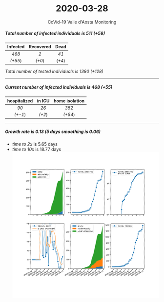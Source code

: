 <div align='center'>

# 2020-03-28
CoVid-19 Valle d'Aosta Monitoring
</div>

##### Total number of infected individuals is 511 (+59)
Infected | Recovered | Dead
:---: | :---: | :---:
*468* | *2* | *41*
*(+55*) | *(+0*) | (*+4*)

*Total number of tested individuals is 1380 (+128)*
***
##### Current number of infected individuals is 468 (+55)
hospitalized | in ICU | home isolation
:---: | :---: | :---:
*90* |*26* |*352*
*(+-1*) |*(+2*) |*(+54*)
***
##### Growth rate is 0.13 (5 days smoothing is 0.06)
- *time to 2x* is 5.65 days
- *time to 10x* is 18.77 days
![stats][stats]

[stats]: stats_Valled'Aosta.png
